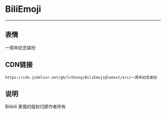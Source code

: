 
# BiliEmoji
---
## 表情
一周年纪念装扮
## CDN链接
```
https://cdn.jsdelivr.net/gh/lrhtony/BiliEmoji@latest/src/一周年纪念装扮
```
## 说明
Bilibili 表情的版权归原作者所有
